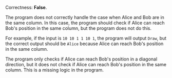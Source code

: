 Correctness: **False**.

The program does not correctly handle the case when Alice and Bob are in the same column. In this case, the program should check if Alice can reach Bob's position in the same column, but the program does not do this. 

For example, if the input is `10 10 1 1 10 1`, the program will output `Draw`, but the correct output should be `Alice` because Alice can reach Bob's position in the same column.

The program only checks if Alice can reach Bob's position in a diagonal direction, but it does not check if Alice can reach Bob's position in the same column. This is a missing logic in the program.